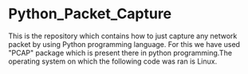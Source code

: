 # Python_Packet_Capture

This is the repository which contains how to just capture any network packet by using Python programming language.
For this we have used "PCAP" package which is present there in python programming.The operating system on which the
following code was ran is Linux.
